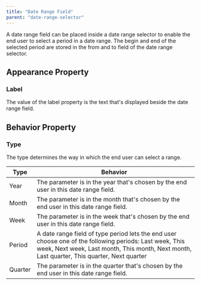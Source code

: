 ```yaml
---
title: "Date Range Field"
parent: "date-range-selector"
---
```

A date range field can be placed inside a date range selector to enable the end user to select a period in a date range. The begin and end of the selected period are stored in the from and to field of the date range selector.

## Appearance Property

### Label

The value of the label property is the text that's displayed beside the date range field.

## Behavior Property

### Type

The type determines the way in which the end user can select a range.

| Type | Behavior |
| --- | --- |
| Year | The parameter is in the year that's chosen by the end user in this date range field. |
| Month | The parameter is in the month that's chosen by the end user in this date range field. |
| Week | The parameter is in the week that's chosen by the end user in this date range field. |
| Period | A date range field of type period lets the end user choose one of the following periods: Last week, This week, Next week, Last month, This month, Next month, Last quarter, This quarter, Next quarter |
| Quarter | The parameter is in the quarter that's chosen by the end user in this date range field. |
